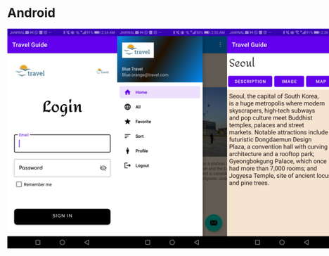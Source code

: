 # Android

<div style="display: flex;">
  <img src="screenshots/Screenshot_20230630-023424.jpg" alt="Login" width="250">
  <img src="screenshots/Screenshot_20230630-025512.jpg" alt="MAP" width="250">
  <img src="screenshots/Screenshot_20230630-023625.jpg" alt="DESC" width="250">
  <img src="screenshots/Screenshot_20230630-023629.jpg" alt="IMG" width="250">
  <img src="screenshots/Screenshot_20230630-023633.jpg" alt="MAP" width="250">
  
</div>

